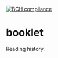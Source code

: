 [![BCH compliance](https://bettercodehub.com/edge/badge/kchapl/booklet?branch=master)](https://bettercodehub.com/)

# booklet
Reading history.
